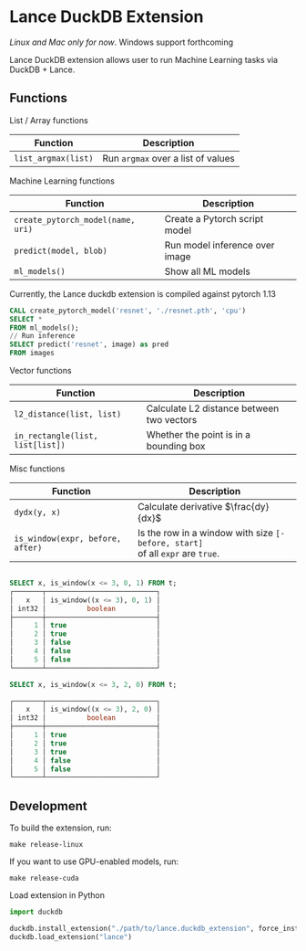 # Lance DuckDB Extension

*Linux and Mac only for now*. Windows support forthcoming

Lance DuckDB extension allows user to run Machine Learning tasks via DuckDB + Lance.

## Functions

List / Array functions

| Function            | Description                        |
|---------------------|------------------------------------|
| `list_argmax(list)` | Run `argmax` over a list of values |

Machine Learning functions

| Function                          | Description                    |
|-----------------------------------|--------------------------------|
| `create_pytorch_model(name, uri)` | Create a Pytorch script model  |
| `predict(model, blob)`            | Run model inference over image |
| `ml_models()`                     | Show all ML models             |

Currently, the Lance duckdb extension is compiled against pytorch 1.13

```sql
CALL create_pytorch_model('resnet', './resnet.pth', 'cpu')
SELECT *
FROM ml_models();
// Run inference
SELECT predict('resnet', image) as pred
FROM images
```

Vector functions

| Function                         | Description                               |
|----------------------------------|-------------------------------------------|
| `l2_distance(list, list)`        | Calculate L2 distance between two vectors |
| `in_rectangle(list, list[list])` | Whether the point is in a bounding box    |

Misc functions

| Function                         | Description                                                                         |
|----------------------------------|-------------------------------------------------------------------------------------|
| `dydx(y, x)`                     | Calculate derivative $\frac{dy}{dx}$                                                |
| `is_window(expr, before, after)` | Is the row in a window with size `[-before, start]` <br/> of all `expr` are `true`. |

```sql

SELECT x, is_window(x <= 3, 0, 1) FROM t;
┌───────┬───────────────────────────┐
│   x   │ is_window((x <= 3), 0, 1) │
│ int32 │          boolean          │
├───────┼───────────────────────────┤
│     1 │ true                      │
│     2 │ true                      │
│     3 │ false                     │
│     4 │ false                     │
│     5 │ false                     │
└───────┴───────────────────────────┘

SELECT x, is_window(x <= 3, 2, 0) FROM t;

┌───────┬───────────────────────────┐
│   x   │ is_window((x <= 3), 2, 0) │
│ int32 │          boolean          │
├───────┼───────────────────────────┤
│     1 │ true                      │
│     2 │ true                      │
│     3 │ true                      │
│     4 │ false                     │
│     5 │ false                     │
└───────┴───────────────────────────┘
```

## Development

To build the extension, run:

```shell
make release-linux
```

If you want to use GPU-enabled models, run:

```shell
make release-cuda
```

Load extension in Python

```python
import duckdb

duckdb.install_extension("./path/to/lance.duckdb_extension", force_install=True)
duckdb.load_extension("lance")
```
